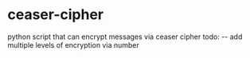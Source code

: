 # ceaser-cipher
python script that can encrypt messages via ceaser cipher
todo:
-- add multiple levels of encryption via number

